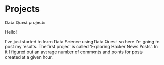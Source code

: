 # Projects
 Data Quest projects

Hello!

I've just started to learn Data Science using Data Quest, so here I'm going to post my results. 
The first project is called 'Exploring Hacker News Posts'. In it I figured out an average number of comments and points for posts created at a given hour.
